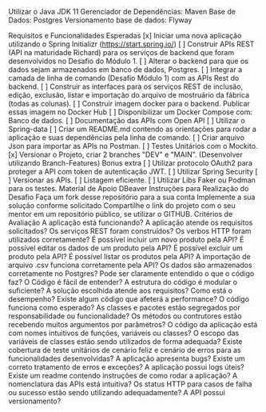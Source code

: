 Utilizar o Java JDK 11 Gerenciador de Dependências: Maven Base de Dados: Postgres Versionamento base de dados: Flyway

Requisitos e Funcionalidades Esperadas
[x] Iniciar uma nova aplicação utilizando o Spring Initializr (https://start.spring.io/)
[ ] Construir APIs REST (API na maturidade Richard) para os serviços de backend que foram desenvolvidos no Desafio do Módulo 1.
[ ] Alterar o backend para que os dados sejam armazenados em banco de dados, Postgres.
[ ] Integrar a camada de linha de comando (Desafio Módulo 1) com as APIs Rest do backend.
[ ] Construir as interfaces para os serviços REST de inclusão, edição, exclusão, listar e importação do arquivo de mostruário da fábrica (todas as colunas).
[ ] Construir imagem docker para o backend. Publicar essas imagem no Docker Hub
[ ] Disponibilizar um Docker Compose com: Banco de dados.
[ ] Documentação das APIs com Open API
[ ] Utilizar o Spring-data
[ ] Criar um README.md contendo as orientações para rodar a aplicação e suas dependências pela linha de comando.
[ ] Criar arquivo Json para importar as APIs no Postman.
[ ] Testes Unitários com o Mockito.
[x] Versionar o Projeto, criar 2 branches "DEV" e "MAIN". (Desenvolver utilizando Branch-Features)
Bonus extra
[ ] Utilizar protocolo OAuth2 para proteger a API com token de autenticação JWT.
[ ] Utilizar Spring Security
[ ] Versionar as APIs.
[ ] Listagem eficiente.
[ ] Utilizar Libs Faker ou Podman para os testes.
Material de Apoio
DBeaver
Instruções para Realização do Desafio
Faça um fork desse repositório para a sua conta
Implemente a sua solução conforme solicitado
Compartilhe o link do projeto com o seu mentor em um repositório público, se utilizar o GITHUB.
Critérios de Avaliação
A aplicação está funcionando?
A aplicação atende os requisitos solicitados?
Os serviços REST foram construídos?
Os verbos HTTP foram utilizados corretamente?
É possível incluir um novo produto pela API?
É possível editar os dados de um produto pela API?
É possível excluir um produto pela API?
É possível listar os produtos pela API?
A importação de arquivo .csv funciona corretamente pela API?
Os dados são armazenados corretamente no Postgres?
Pode ser claramente entendido o que o código faz?
O Código é fácil de entender?
A estrutura do código é modular o suficiente?
A solução escolhida atende aos requisitos?
Como está o desempenho? Existe algum código que afeterá a performance?
O código funciona como esperado?
As classes e pacotes estão segregados por responsabilidade ou funcionalidade?
Os métodos ou contrutores estão recebendo muitos argumentos por parâmetros?
O código da aplicação está com nomes intuitivos de funções, variáveis ou classes?
O escopo das variáveis de classes estão sendo utilizados de forma adequada?
Existe cobertura de teste unitários de cenário feliz e cenário de erros para as funcionalidades desenvolvidas?
A aplicação apresenta bugs?
Existe um correto tratamento de erros e exceções?
A aplicação possui logs úteis?
Existe um readme contendo instruções de como rodar a aplicação?
A nomenclatura das APIs está intuitiva?
Os status HTTP para casos de falha ou sucesso estão sendo utilizando adequadamente?
A API possui versionamento?
